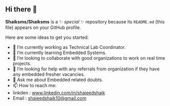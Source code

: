 ## Hi there 👋


**Shaiksms/Shaiksms** is a ✨ _special_ ✨ repository because its `README.md` (this file) appears on your GitHub profile.

Here are some ideas to get you started:

- 🔭 I’m currently working as Technical Lab Coordinator.
- 🌱 I’m currently learning Embedded Systems.
- 👯 I’m looking to collaborate with good organizations to work on real time projects.
- 🤔 I’m looking for help with any referrals from organization if they have any embedded fresher vacancies.
- 💬 Ask me about Embedded related doubts.
- 📫 How to reach me:
- linkden : www.linkedin.com/in/shajeedshaik
- Email : shajeedshaik10@gmail.com


